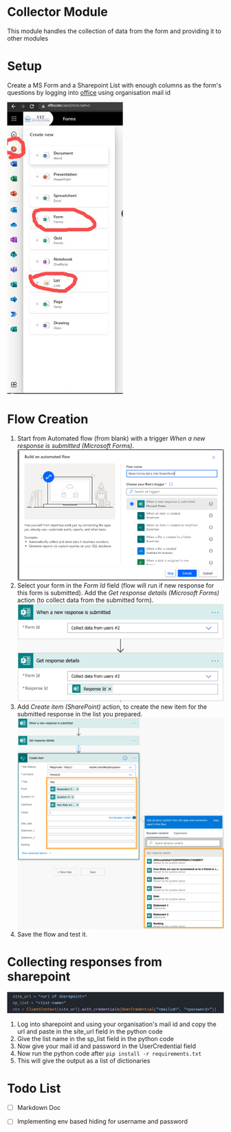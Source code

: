 ﻿# Collector Module
This module handles the collection of data from the form and providing it to other modules


# Setup
Create a MS Form and a Sharepoint List with enough columns as the form's questions by logging into [office](https://www.office.com/) using organisation mail id 

![setup](./Demo/setup.jpeg)
# Flow Creation
1. Start from Automated flow (from blank) with a trigger _When a new response is submitted_  _(Microsoft Forms)_.
![image1](./Demo/image-1.png)
2. Select your form in the _Form Id_ field (flow will run if new response for this form is submitted). Add the _Get response details (Microsoft Forms)_ action (to collect data from the submitted form).
![image2](./Demo/image-2.png)
3. Add _Create item (SharePoint)_ action, to create the new item for the submitted response in the list you prepared.
![image3](./Demo/image-3.png)
4. Save the flow and test it.

# Collecting responses from sharepoint
![ip](./Demo/ip.jpeg)
1. Log into sharepoint and using your organisation's mail id and copy the url and paste in the site_url field in the python code 
2. Give the list name in the sp_list field in the python code
3. Now give your mail id and password in the UserCredential field
4. Now run the python code after `pip install -r requirements.txt`
5. This will give the output as a list of dictionaries
# Todo List
 - [ ] Markdown Doc
 - [ ] Implementing env based hiding for username and password

